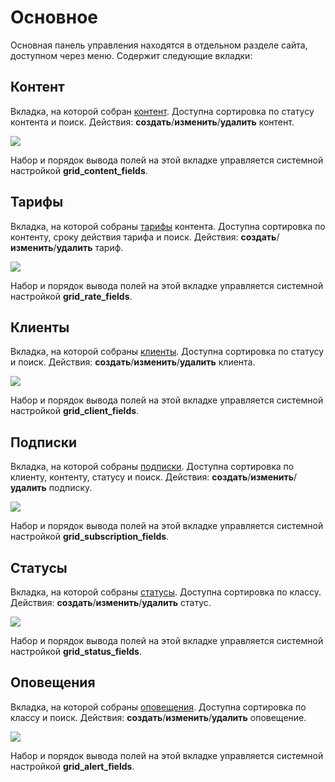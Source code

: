 # Основное

Основная панель управления находятся в отдельном разделе сайта, доступном через меню.
Содержит следующие вкладки:

## Контент

Вкладка, на которой собран [контент][4]. Доступна сортировка по статусу контента и поиск.
Действия: **создать**/**изменить**/**удалить** контент.

[![](https://file.modx.pro/files/d/1/5/d15024f579213627921a4162060baee4s.jpg)](https://file.modx.pro/files/d/1/5/d15024f579213627921a4162060baee4.png)

Набор и порядок вывода полей на этой вкладке управляется системной настройкой **grid_content_fields**.

## Тарифы

Вкладка, на которой собраны [тарифы][5] контента. Доступна сортировка по контенту, сроку действия тарифа и поиск.
Действия: **создать**/**изменить**/**удалить** тариф.

[![](https://file.modx.pro/files/d/b/9/db955e0e779bae418f508be6a32ee2fas.jpg)](https://file.modx.pro/files/d/b/9/db955e0e779bae418f508be6a32ee2fa.png)

Набор и порядок вывода полей на этой вкладке управляется системной настройкой **grid_rate_fields**.

## Клиенты

Вкладка, на которой собраны [клиенты][6]. Доступна сортировка по статусу и поиск.
Действия: **создать**/**изменить**/**удалить** клиента.

[![](https://file.modx.pro/files/4/2/9/42970ae76d6fcdf0e780247cef891416s.jpg)](https://file.modx.pro/files/4/2/9/42970ae76d6fcdf0e780247cef891416.png)

Набор и порядок вывода полей на этой вкладке управляется системной настройкой **grid_client_fields**.

## Подписки

Вкладка, на которой собраны [подписки][7]. Доступна сортировка по клиенту, контенту, статусу и поиск.
Действия: **создать**/**изменить**/**удалить** подписку.

[![](https://file.modx.pro/files/0/4/4/044adff1dc3931af547c3058fd49cbc4s.jpg)](https://file.modx.pro/files/0/4/4/044adff1dc3931af547c3058fd49cbc4.png)

Набор и порядок вывода полей на этой вкладке управляется системной настройкой **grid_subscription_fields**.

## Статусы

Вкладка, на которой собраны [статусы][8]. Доступна сортировка по классу.
Действия: **создать**/**изменить**/**удалить** статус.

[![](https://file.modx.pro/files/c/c/5/cc5f4d4a829b4b3989945a1c0fcdfb37s.jpg)](https://file.modx.pro/files/c/c/5/cc5f4d4a829b4b3989945a1c0fcdfb37.png)

Набор и порядок вывода полей на этой вкладке управляется системной настройкой **grid_status_fields**.

## Оповещения

Вкладка, на которой собраны [оповещения][9]. Доступна сортировка по классу и поиск.
Действия: **создать**/**изменить**/**удалить** оповещение.

[![](https://file.modx.pro/files/9/5/6/956b77954e2bd2b53dd24a9e4f491fe5s.jpg)](https://file.modx.pro/files/9/5/6/956b77954e2bd2b53dd24a9e4f491fe5.png)

Набор и порядок вывода полей на этой вкладке управляется системной настройкой **grid_alert_fields**.

[4]: /ru/01_Компоненты/22_PayAndSee/01_Интерфейс/04_Контент.md
[5]: /ru/01_Компоненты/22_PayAndSee/01_Интерфейс/05_Тарифы.md
[6]: /ru/01_Компоненты/22_PayAndSee/01_Интерфейс/06_Клиенты.md
[7]: /ru/01_Компоненты/22_PayAndSee/01_Интерфейс/07_Подписки.md
[8]: /ru/01_Компоненты/22_PayAndSee/01_Интерфейс/08_Статусы.md
[9]: /ru/01_Компоненты/22_PayAndSee/01_Интерфейс/09_Оповещения.md
